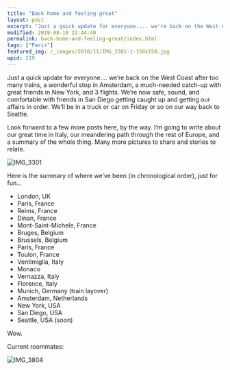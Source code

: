 ```yaml
---
title: "Back home and feeling great"
layout: post
excerpt: "Just a quick update for everyone.... we're back on the West Coast after too many trains, a wonderful stop in Amsterdam, a much-needed catch-up with great friends in New York, and 3 flights. We're now safe, sound, and comfortable with friends in San Diego getting caught up and getting our affairs in order. "
modified: 2019-08-10 22:44:40
permalink: back-home-and-feeling-great/index.html
tags: ["Paris"]
featured_img: /_images/2010/11/IMG_3301-1-150x150.jpg
wpid: 219
---
```



Just a quick update for everyone…. we’re back on the West Coast after too many trains, a wonderful stop in Amsterdam, a much-needed catch-up with great friends in New York, and 3 flights. We’re now safe, sound, and comfortable with friends in San Diego getting caught up and getting our affairs in order. We’ll be in a truck or car on Friday or so on our way back to Seattle.

Look forward to a few more posts here, by the way. I’m going to write about our great time in Italy, our meandering path through the rest of Europe, and a summary of the whole thing. Many more pictures to share and stories to relate.

![](/_images/2010/11/IMG_3301.jpg "IMG_3301")

Here is the summary of where we’ve been (in chronological order), just for fun…

- London, UK
- Paris, France
- Reims, France
- Dinan, France
- Mont-Saint-Michele, France
- Bruges, Belgium
- Brussels, Belgium
- Paris, France
- Toulon, France
- Ventimiglia, Italy
- Monaco
- Vernazza, Italy
- Florence, Italy
- Munich, Germany (train layover)
- Amsterdam, Netherlands
- New York, USA
- San Diego, USA
- Seattle, USA (soon)

Wow.

Current roommates:

![](/_images/2010/11/IMG_3804.jpg "IMG_3804")
